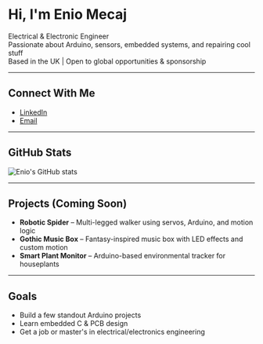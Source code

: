 #  Hi, I'm Enio Mecaj

Electrical & Electronic Engineer  
Passionate about Arduino, sensors, embedded systems, and repairing cool stuff  
Based in the UK | Open to global opportunities & sponsorship

---

## Connect With Me
- [LinkedIn](https://linkedin.com/in/eniomecaj)  
- [Email](mailto:eniomecaj76@gmail.com)  

---

## GitHub Stats

![Enio's GitHub stats](https://github-readme-stats.vercel.app/api?username=eniomecaj&show_icons=true&theme=default)

---

## Projects (Coming Soon)
- **Robotic Spider** – Multi-legged walker using servos, Arduino, and motion logic  
- **Gothic Music Box** – Fantasy-inspired music box with LED effects and custom motion  
- **Smart Plant Monitor** – Arduino-based environmental tracker for houseplants

---

## Goals
- Build a few standout Arduino projects  
- Learn embedded C & PCB design  
- Get a job or master's in electrical/electronics engineering  
